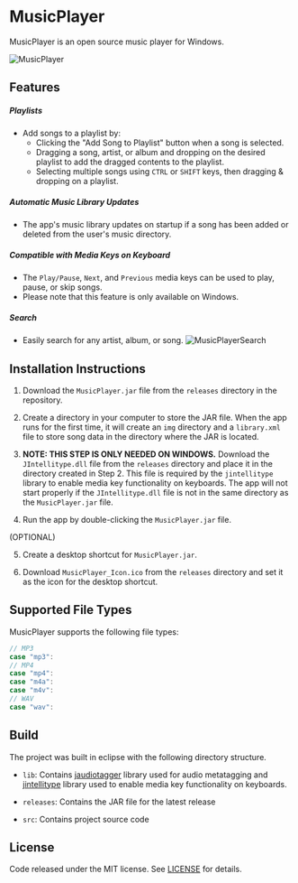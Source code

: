 # MusicPlayer

MusicPlayer is an open source music player for Windows.

![MusicPlayer](https://cloud.githubusercontent.com/assets/9737241/16364455/56527484-3ba4-11e6-97de-d8b9869f36a4.PNG)


## Features

##### Playlists
* Add songs to a playlist by:
  * Clicking the "Add Song to Playlist" button when a song is selected.
  * Dragging a song, artist, or album and dropping on the desired playlist to add the dragged contents to the playlist.
  * Selecting multiple songs using `CTRL` or `SHIFT` keys, then dragging & dropping on a playlist.

##### Automatic Music Library Updates
* The app's music library updates on startup if a song has been added or deleted from the user's music directory.

##### Compatible with Media Keys on Keyboard
* The `Play/Pause`, `Next`, and `Previous` media keys can be used to play, pause, or skip songs.
* Please note that this feature is only available on Windows.

##### Search
* Easily search for any artist, album, or song.
![MusicPlayerSearch](https://cloud.githubusercontent.com/assets/9737241/16364460/818dbf1e-3ba4-11e6-9568-babbc3b059cc.gif)


## Installation Instructions

1. Download the `MusicPlayer.jar` file from the `releases` directory in the repository. 

2. Create a directory in your computer to store the JAR file. When the app runs for the first time, it will create an `img` directory and a `library.xml` file to store song data in the directory where the JAR is located.

3. **NOTE: THIS STEP IS ONLY NEEDED ON WINDOWS.** Download the `JIntellitype.dll` file from the `releases` directory and place it in the directory created in Step 2. This file is required by the `jintellitype` library to enable media key functionality on keyboards. The app will not start properly if the `JIntellitype.dll` file is not in the same directory as the `MusicPlayer.jar` file.

4. Run the app by double-clicking the `MusicPlayer.jar` file.

(OPTIONAL)

5. Create a desktop shortcut for `MusicPlayer.jar`.

6. Download `MusicPlayer_Icon.ico` from the `releases` directory and set it as the icon for the desktop shortcut.


## Supported File Types

MusicPlayer supports the following file types:
```java
// MP3
case "mp3":
// MP4
case "mp4":
case "m4a":
case "m4v":
// WAV
case "wav":
```


## Build

The project was built in eclipse with the following directory structure.

* `lib`: Contains [jaudiotagger](https://bitbucket.org/ijabz/jaudiotagger/overview) library used for audio metatagging and [jintellitype](https://github.com/melloware/jintellitype) library used to enable media key functionality on keyboards.

* `releases`: Contains the JAR file for the latest release

* `src`: Contains project source code


## License

Code released under the MIT license. See [LICENSE](https://github.com/Mpmart08/MusicPlayer/blob/master/LICENSE.txt) for details.
